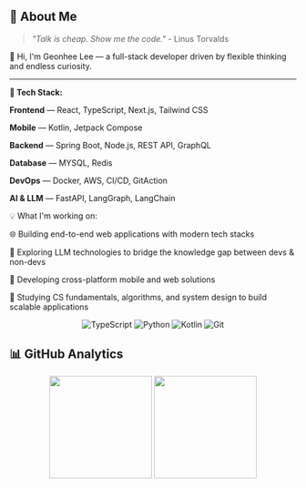 
## 🚀 About Me

> *"Talk is cheap. Show me the code."* - Linus Torvalds
> 
👋 Hi, I'm Geonhee Lee — a full-stack developer driven by flexible thinking and endless curiosity.

---


**🔧 Tech Stack:**

**Frontend** — React, TypeScript, Next.js, Tailwind CSS

**Mobile** — Kotlin, Jetpack Compose

**Backend** — Spring Boot, Node.js, REST API, GraphQL

**Database** — MYSQL, Redis

**DevOps** — Docker, AWS, CI/CD, GitAction

**AI & LLM** — FastAPI, LangGraph, LangChain

💡 What I'm working on:

🌐 Building end-to-end web applications with modern tech stacks

🧠 Exploring LLM technologies to bridge the knowledge gap between devs & non-devs

📱 Developing cross-platform mobile and web solutions

💪 Studying CS fundamentals, algorithms, and system design to build scalable applications

<div align="center">
  <img src="https://img.shields.io/badge/typescript-%23007ACC.svg?style=for-the-badge&logo=typescript&logoColor=white" alt="TypeScript"/>
  <img src="https://img.shields.io/badge/Python-3776AB?style=for-the-badge&logo=python&logoColor=white" alt="Python"/>
  <img src="https://img.shields.io/badge/Kotlin-7F52FF?style=for-the-badge&logo=kotlin&logoColor=white" alt="Kotlin"/>
  <img src="https://img.shields.io/badge/Git-F05032?style=for-the-badge&logo=git&logoColor=white" alt="Git"/>
</div>


</div>

## 📊 GitHub Analytics

<div align="center">
    <img height="180em" src="https://github-readme-stats.vercel.app/api?username=tumblecat44&show_icons=true&theme=tokyonight"/>
    <img height="180em" src="https://github-readme-stats.vercel.app/api/top-langs/?username=tumblecat44&layout=compact&langs_count=8&theme=tokyonight&hide_border=true"/>
</div>

